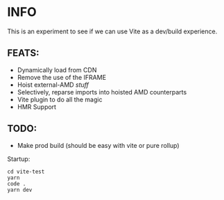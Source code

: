 # INFO
This is an experiment to see if we can use Vite as a dev/build experience.

## FEATS:
- Dynamically load from CDN
- Remove the use of the IFRAME
- Hoist external-AMD *stuff*
- Selectively, reparse imports into hoisted AMD counterparts
- Vite plugin to do all the magic
- HMR Support

## TODO:
- Make prod build (should be easy with vite or pure rollup)

Startup:
```
cd vite-test
yarn
code .
yarn dev
```
